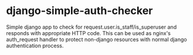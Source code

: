 # django-simple-auth-checker
Simple django app to check for request.user.is_staff/is_superuser and responds with appropriate HTTP code. This can be used as nginx's auth_request handler to protect non-django resources with normal django authentication process.
